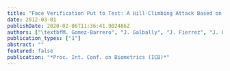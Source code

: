```yaml
---
title: "Face Verification Put to Test: A Hill-Climbing Attack Based on the Uphill-Simplex Algorithm"
date: 2012-03-01
publishDate: 2020-02-06T11:36:41.902486Z
authors: ["\textbfM. Gomez-Barrero", "J. Galbally", "J. Fierrez", "J. Ortega-Garcia"]
publication_types: ["1"]
abstract: ""
featured: false
publication: "*Proc. Int. Conf. on Biometrics (ICB)*"
---
```


